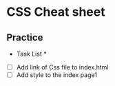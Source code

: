 # CSS Cheat sheet
## Practice
* Task List *
- [ ] Add link of Css file to index.html
- [ ] Add style to the index page1
